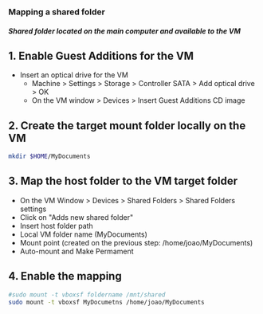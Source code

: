 ### Mapping a shared folder 
##### Shared folder located on the main computer and available to the VM

## 1. Enable Guest Additions for the VM
- Insert an optical drive for the VM
	- Machine > Settings > Storage > Controller SATA > Add optical drive > OK
	- On the VM window > Devices > Insert Guest Additions CD image

## 2. Create the target mount folder locally on the VM
```bash
mkdir $HOME/MyDocuments
```

## 3. Map the host folder to the VM target folder 
- On the VM Window > Devices > Shared Folders > Shared Folders settings
- Click on "Adds new shared folder" 
- Insert host folder path
- Local VM folder name (MyDocuments)
- Mount point (created on the previous step: /home/joao/MyDocuments)
- Auto-mount and Make Permament

## 4. Enable the mapping
```bash
#sudo mount -t vboxsf foldername /mnt/shared
sudo mount -t vboxsf MyDocumetns /home/joao/MyDocuments
```
